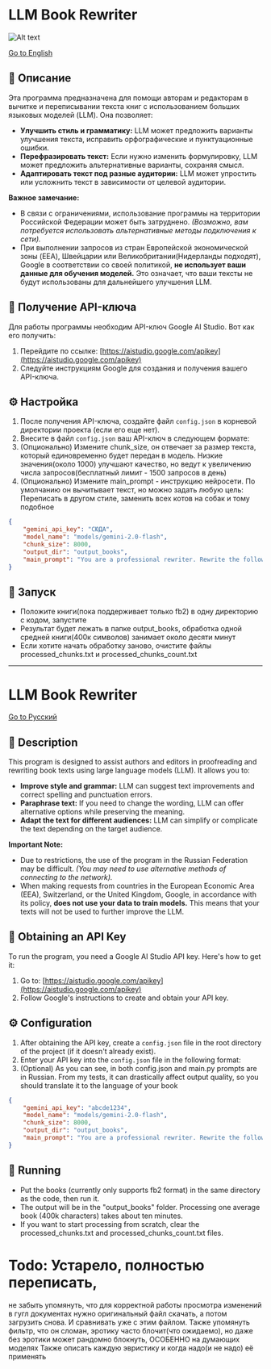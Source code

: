 <a name="Русский"></a>

# LLM Book Rewriter

![Alt text](https://i.imgur.com/eVjpTQj.png "Пример 1")

[Go to English](#english)

## 📖 Описание

Эта программа предназначена для помощи авторам и редакторам в вычитке и переписывании текста книг с использованием больших языковых моделей (LLM). Она позволяет:

*   **Улучшить стиль и грамматику:** LLM может предложить варианты улучшения текста, исправить орфографические и пунктуационные ошибки.
*   **Перефразировать текст:** Если нужно изменить формулировку, LLM может предложить альтернативные варианты, сохраняя смысл.
*   **Адаптировать текст под разные аудитории:** LLM может упростить или усложнить текст в зависимости от целевой аудитории.

**Важное замечание:**

*   В связи с ограничениями, использование программы на территории Российской Федерации может быть затруднено. *(Возможно, вам потребуется использовать альтернативные методы подключения к сети).*
*   При выполнении запросов из стран Европейской экономической зоны (EEA), Швейцарии или Великобритании(Нидерланды подходят), Google в соответствии со своей политикой, **не использует ваши данные для обучения моделей.** Это означает, что ваши тексты не будут использованы для дальнейшего улучшения LLM.

## 🔑 Получение API-ключа

Для работы программы необходим API-ключ Google AI Studio.  Вот как его получить:

1.  Перейдите по ссылке: [https://aistudio.google.com/apikey](https://aistudio.google.com/apikey)
2.  Следуйте инструкциям Google для создания и получения вашего API-ключа.

## ⚙️ Настройка

1.  После получения API-ключа, создайте файл `config.json` в корневой директории проекта (если его еще нет).
2.  Внесите в файл `config.json` ваш API-ключ в следующем формате:
3.  (Опционально) Измените chunk_size, он отвечает за размер текста, который единовременно будет передан в модель. Низкие значения(около 1000) улучшают качество, но ведут к увеличению числа запросов(бесплатный лимит - 1500 запросов в день)
4.  (Опционально) Измените main_prompt - инструкцию нейросети. По умолчанию он вычитывает текст, но можно задать любую цель: Переписать в другом стиле, заменить всех котов на собак и тому подобное

```json
{
    "gemini_api_key": "СЮДА",
    "model_name": "models/gemini-2.0-flash",
    "chunk_size": 8000,
    "output_dir": "output_books",
    "main_prompt": "You are a professional rewriter. Rewrite the following text fragment according to the client's instructions below.\n\nClient's instructions:\n1. Correct any spelling mistakes and typos.\n2. Correct punctuation.\n3. Do not change any names/words you aren't sure about\n4. Do not change anything else."
}
```

## 🚀 Запуск

*   Положите книги(пока поддерживает только fb2) в одну директорию с кодом, запустите
*   Результат будет лежать в папке output_books, обработка одной средней книги(400к символов) занимает около десяти минут
*   Если хотите начать обработку заново, очистите файлы processed_chunks.txt и processed_chunks_count.txt
---

<a name="english"></a>

# LLM Book Rewriter

[Go to Русский](#русский)

## 📖 Description

This program is designed to assist authors and editors in proofreading and rewriting book texts using large language models (LLM). It allows you to:

*   **Improve style and grammar:** LLM can suggest text improvements and correct spelling and punctuation errors.
*   **Paraphrase text:** If you need to change the wording, LLM can offer alternative options while preserving the meaning.
*   **Adapt the text for different audiences:** LLM can simplify or complicate the text depending on the target audience.

**Important Note:**

*   Due to restrictions, the use of the program in the Russian Federation may be difficult. *(You may need to use alternative methods of connecting to the network).*
*   When making requests from countries in the European Economic Area (EEA), Switzerland, or the United Kingdom, Google, in accordance with its policy, **does not use your data to train models.** This means that your texts will not be used to further improve the LLM.

## 🔑 Obtaining an API Key

To run the program, you need a Google AI Studio API key. Here's how to get it:

1.  Go to: [https://aistudio.google.com/apikey](https://aistudio.google.com/apikey)
2.  Follow Google's instructions to create and obtain your API key.

## ⚙️ Configuration

1.  After obtaining the API key, create a `config.json` file in the root directory of the project (if it doesn't already exist).
2.  Enter your API key into the `config.json` file in the following format:
3.  (Optional) As you can see, in both config.json and main.py prompts are in Russian. From my tests, it can drastically affect output quality, so you should translate it to the language of your book

```json
{
    "gemini_api_key": "abcde1234",
    "model_name": "models/gemini-2.0-flash",
    "chunk_size": 8000,
    "output_dir": "output_books",
    "main_prompt": "You are a professional rewriter. Rewrite the following text fragment according to the client's instructions below.\n\nClient's instructions:\n1. Correct any spelling mistakes and typos.\n2. Correct punctuation.\n3. Do not change any names/words you aren't sure about\n4. Do not change anything else."
}
```

## 🚀 Running

*   Put the books (currently only supports fb2 format) in the same directory as the code, then run it.
*   The output will be in the "output_books" folder. Processing one average book (400k characters) takes about ten minutes.
*   If you want to start processing from scratch, clear the processed_chunks.txt and processed_chunks_count.txt files.

# Todo: Устарело, полностью переписать,
не забыть упомянуть, что для корректной работы
просмотра изменений в гугл документах
нужно оригинальный файл скачать, а потом
загрузить снова. И сравнивать уже с этим
файлом.
Также упомянуть фильтр, что он сломан,
эротику часто блочит(что ожидаемо),
но даже без эротики может рандомно блокнуть,
ОСОБЕННО на думающих моделях
Также описать каждую эвристику и когда надо(и не надо)
её применять